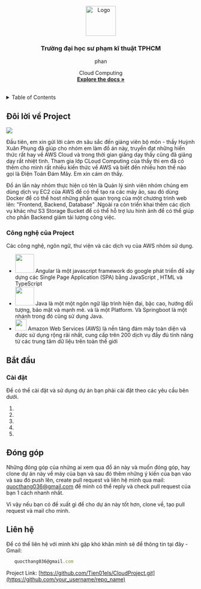 <!-- PROJECT LOGO -->
<br />
<div align="center">
  <a href="https://github.com/othneildrew/Best-README-Template">
    <img src="https://firebasestorage.googleapis.com/v0/b/hoaiphong-4cfd9.appspot.com/o/logo.jpg?alt=media&token=848e1981-5300-4bfc-807a-53b0b1ecc706" alt="Logo" width="80" height="80">
  </a>

<h3 align="center">Trường đại học sư phạm kĩ thuật TPHCM</h3>
phan
  <p align="center">
     Cloud Computing
    <br />
    <a href="https://github.com/Tien01els/CloudProject/blob/master/README.md"><strong>Explore the docs »</strong></a>
    <br />
    <br />
  </p>
</div>


<!-- TABLE OF CONTENTS -->
<details>
  <summary>Table of Contents</summary>
  <ol>
    <li>
      <a href="#about-the-project">Đôi lời về Project</a>
      <ul>
        <li><a href="#built-with">Công nghệ của Project</a></li>
      </ul>
    </li>
    <li>
      <a href="#getting-started">Bắt đầu</a>
      <ul>
        <li><a href="#installation">Cài đặt cần thiết</a></li>
      </ul>
    </li>
    <li><a href="#usage">Usage</a></li>
    <li><a href="#contributing">Đóng góp</a></li>
    <li><a href="#contact">Liên hệ</a></li>
    <li><a href="#conclusion">Kết luận</a></li>
  </ol>
</details>

## Đôi lời về Project
![](https://drive.google.com/file/d/1mOqIo6DPXxxjRWhUb44UHPGZQI9CkjhC/view)


Đầu tiên, em xin gửi lời cảm ơn sâu sắc đến giảng viên bộ môn - thầy Huỳnh Xuân Phụng đã giúp cho nhóm em làm đồ án này, truyền đạt những hiến thức rất hay về AWS Cloud và trong thời gian giảng dạy thầy cũng đã giảng dạy rất nhiệt tình. Tham gia lớp CLoud Computing của thầy thì em đã có thêm cho mình rất nhiều kiến thức về AWS và biết đến nhiều hơn thế nào gọi là Điện Toán Đám Mây. Em xin cám ơn thầy.

Đồ án lần này nhóm thực hiện có tên là Quản lý sinh viên nhóm chúng em dùng dịch vụ EC2 của AWS để có thể tạo ra các máy ảo, sau đó dùng Docker để có thể host những phần quan trọng của một chương trình web lên: "Frontend, Backend, Database" .Ngoài ra còn triển khai thêm các dịch vụ khác như S3 Storage Bucket để có thể hỗ trợ lưu hình ảnh để có thể giúp cho phần Backend giảm tải lượng công việc.


### Công nghệ của Project
Các công nghệ, ngôn ngữ, thư viện và các dịch vụ của AWS nhóm sử dụng.
- <img src="https://drive.google.com/thumbnail?id=1pNQYDRYw-Cl5Yy1EVncaDzFxlnNeLnNq" width=50 height=50> Angular là một javascript framework do google phát triển để xây dựng các Single Page Application (SPA) bằng JavaScript , HTML và TypeScript <br>
- <img src="https://drive.google.com/thumbnail?id=1M6WjuzORiq1utf666U2riOgf04BDdthj" width=50 height=50>  Java là một một ngôn ngữ lập trình hiện đại, bậc cao, hướng đối tượng, bảo mật và mạnh mẽ. và là một Platform. Và Springboot là một nhánh trong đó cũng sử dụng Java.
- <img src="https://drive.google.com/thumbnail?id=14KA9dPr1hRoxoV1S6PyskAMenStKMnOL" width=30 height=30>  Amazon Web Services (AWS) là nền tảng đám mây toàn diện và được sử dụng rộng rãi nhất, cung cấp trên 200 dịch vụ đầy đủ tính năng từ các trung tâm dữ liệu trên toàn thế giới<br>

## Bắt đầu

### Cài đặt
Để có thể cài đặt và sử dụng dự án bạn phải cài đặt theo các yêu cầu bên dưới.

1. 
2. 
3. 
4. 
5. 

## Đóng góp

Những đóng góp của nhửng ai xem qua đồ án này và muốn đóng góp, hay clone dự án này về máy của bạn và sau đó thêm những ý kiến của bạn vào và sau đó push lên, create pull request và liên hệ mình qua mail: quocthang036@gmail.com để mình có thể reply và check pull request của bạn 1 cách nhanh nhất. 

Vì vậy nếu bạn có đề xuất gì để cho dự án này tốt hơn, clone về, tạo pull request và mail cho mình.

## Liên hệ
Để có thể liên hệ với mình khi gặp khó khăn mình sẽ để thông tin tại đây - 
Gmail:
```js
   quocthang036@gmail.com
```
Project Link: [https://github.com/Tien01els/CloudProject.git](https://github.com/your_username/repo_name)
